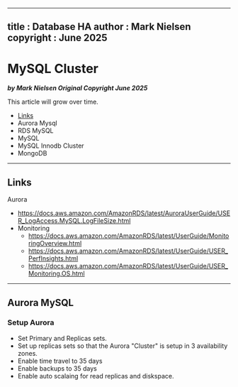 
---
title : Database HA
author : Mark Nielsen
copyright : June 2025 
---


MySQL Cluster
==============================

_**by Mark Nielsen
Original Copyright June 2025**_

This article will grow over time. 

* [Links](#links)
* Aurora Mysql
* RDS MySQL
* MySQL
* MySQL Innodb Cluster
* MongoDB


* * *
<a name=Links></a>Links
-----
Aurora
* https://docs.aws.amazon.com/AmazonRDS/latest/AuroraUserGuide/USER_LogAccess.MySQL.LogFileSize.html
* Monitoring
    * https://docs.aws.amazon.com/AmazonRDS/latest/UserGuide/MonitoringOverview.html
    * https://docs.aws.amazon.com/AmazonRDS/latest/UserGuide/USER_PerfInsights.html
    * https://docs.aws.amazon.com/AmazonRDS/latest/UserGuide/USER_Monitoring.OS.html 
* * *
<a name=a></a>Aurora MySQL
-----

### Setup Aurora
* Set Primary and Replicas sets.
* Set up replicas sets so that the Aurora "Cluster" is setup in 3 availability zones.
* Enable time travel to 35 days
* Enable backups to 35 days
* Enable auto scalaing for read replicas and diskspace. 


